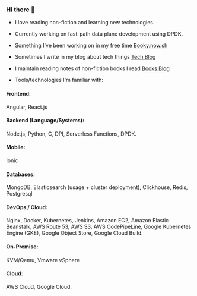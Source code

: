 ### Hi there 👋

- I love reading non-fiction and learning new technologies.

- Currently working on fast-path data plane development using DPDK.

- Something I've been working on in my free time [Booky.now.sh](https://booky.now.sh)

- Sometimes I write in my blog about tech things [Tech Blog](https://alamgirqazi.github.io/tech-blog/)

- I maintain reading notes of non-fiction books I read [Books Blog](https://alamgirqazi.github.io/blog/)

- Tools/technologies I'm familiar with: 

#### Frontend:

Angular, React.js

#### Backend (Language/Systems):

 Node.js, Python, C, DPI, Serverless Functions, DPDK.

#### Mobile:

Ionic

#### Databases: 

MongoDB, Elasticsearch (usage + cluster deployment), Clickhouse, Redis, Postgresql

#### DevOps / Cloud: 

Nginx, Docker, Kubernetes, Jenkins, Amazon EC2, Amazon Elastic Beanstalk, AWS Route 53, AWS S3, AWS CodePipeLine, Google Kubernetes Engine (GKE), Google Object Store, Google Cloud Build.

#### On-Premise:

KVM/Qemu, Vmware vSphere

#### Cloud: 

AWS Cloud, Google Cloud.
